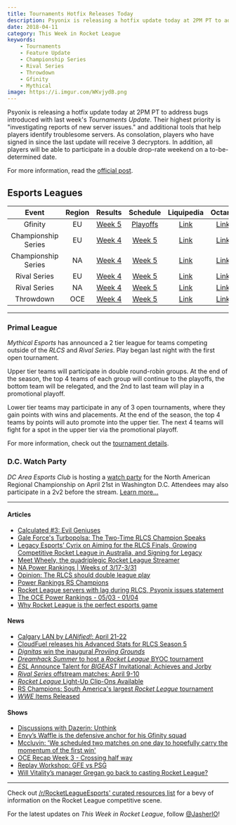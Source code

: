 ```yaml
---
title: Tournaments Hotfix Releases Today
description: Psyonix is releasing a hotfix update today at 2PM PT to address bugs introduced with last week's Tournaments Update.
date: 2018-04-11
category: This Week in Rocket League
keywords:
    - Tournaments
    - Feature Update
    - Championship Series
    - Rival Series
    - Throwdown
    - Gfinity
    - Mythical
image: https://i.imgur.com/WKvjydB.png
---
```


Psyonix is releasing a hotfix update today at 2PM PT to address bugs introduced with last week's _Tournaments Update_. Their highest priority is "investigating reports of new server issues." and additional tools that help players identify troublesome servers. As consolation, players who have signed in since the last update will receive 3 decryptors. In addition, all players will be able to participate in a double drop-rate weekend on a to-be-determined date.

For more information, read the [official post](https://www.reddit.com/r/RocketLeague/comments/8bajm9/tournaments_update_followup/).

## Esports Leagues

|        Event        | Region |                                                         Results                                                         |                                              Schedule                                               |                                                           Liquipedia                                                           |                               Octane                               |
| :-----------------: | :----: | :---------------------------------------------------------------------------------------------------------------------: | :-------------------------------------------------------------------------------------------------: | :----------------------------------------------------------------------------------------------------------------------------: | :----------------------------------------------------------------: |
|       Gfinity       |   EU   |                      [Week 5](https://octane.gg/event/gfinity-elite-series-season-three/matches/)                       | [Playoffs](https://www.gfinity.net/events/details/elite-series-season-3-rocket-league#competiton-2) |                            [Link](http://liquipedia.net/rocketleague/Gfinity/Elite_Series/Season_3)                            | [Link](https://octane.gg/event/gfinity-elite-series-season-three/) |
| Championship Series |   EU   |  [Week 4](https://www.reddit.com/r/RocketLeagueEsports/comments/8aqeok/rlcs_s5_week_4_eu_league_play_live_discussion/)  |                       [Week 5](https://www.rocketleagueesports.com/schedule/)                       |                  [Link](http://liquipedia.net/rocketleague/Rocket_League_Championship_Series/Season_5/Europe)                  |      [Link](https://octane.gg/event/rlcs-season-five-europe/)      |
| Championship Series |   NA   |  [Week 4](https://www.reddit.com/r/RocketLeagueEsports/comments/8ajoxu/rlcs_s5_week_4_na_league_play_live_discussion/)  |                       [Week 5](https://www.rocketleagueesports.com/schedule/)                       |              [Link](http://liquipedia.net/rocketleague/Rocket_League_Championship_Series/Season_5/North_America)               |  [Link](https://octane.gg/event/rlcs-season-five-north-america/)   |
|    Rival Series     |   EU   | [Week 4](https://www.reddit.com/r/RocketLeagueEsports/comments/8aammw/rlrs_s2_week_4_eu_and_na_league_play_discussion/) |                       [Week 5](https://www.rocketleagueesports.com/schedule/)                       |    [Link](http://liquipedia.net/rocketleague/Rocket_League_Championship_Series/Season_5/Europe/Rocket_League_Rival_Series)     |      [Link](https://octane.gg/event/rlrs-season-five-europe/)      |
|    Rival Series     |   NA   | [Week 4](https://www.reddit.com/r/RocketLeagueEsports/comments/8aammw/rlrs_s2_week_4_eu_and_na_league_play_discussion/) |                       [Week 5](https://www.rocketleagueesports.com/schedule/)                       | [Link](http://liquipedia.net/rocketleague/Rocket_League_Championship_Series/Season_5/North_America/Rocket_League_Rival_Series) |  [Link](https://octane.gg/event/rlrs-season-five-north-america/)   |
|      Throwdown      |  OCE   |  [Week 4](https://www.reddit.com/r/RocketLeagueEsports/comments/8aor6w/oce_rlcs_league_play_week_4_results_standings/)  |                       [Week 5](https://throwdownesports.com/rlchampionship/)                        |           [Link](http://liquipedia.net/rocketleague/Rocket_League_Championship_Series/Season_5/Oceania/League_Play)            |       [Link](https://octane.gg/event/throwdown-season-five/)       |

---

### Primal League

_Mythical Esports_ has announced a 2 tier league for teams competing outside of the _RLCS_ and _Rival Series_. Play began last night with the first open tournament.

Upper tier teams will participate in double round-robin groups. At the end of the season, the top 4 teams of each group will continue to the playoffs, the bottom team will be relegated, and the 2nd to last team will play in a promotional playoff.

Lower tier teams may participate in any of 3 open tournaments, where they gain points with wins and placements. At the end of the season, the top 4 teams by points will auto promote into the upper tier. The next 4 teams will fight for a spot in the upper tier via the promotional playoff.

For more information, check out the [tournament details](https://smash.gg/tournament/primal-open/details).

### D.C. Watch Party

_DC Area Esports Club_ is hosting a [watch party](https://www.meetup.com/dc-area-esports-club/events/249651953/) for the North American Regional Championship on April 21st in Washington D.C. Attendees may also participate in a 2v2 before the stream. [Learn more...](https://www.meetup.com/dc-area-esports-club/events/249651953/)

---

#### Articles

-   [Calculated #3: Evil Geniuses](https://www.rocketleagueesports.com/news/calculated--3--evil-geniuses/)
-   [Gale Force's Turbopolsa: The Two-Time RLCS Champion Speaks](https://www.redbull.com/us-en/turbopolsa-rocket-league-interview)
-   [Legacy Esports’ Cyrix on Aiming for the RLCS Finals, Growing Competitive Rocket League in Australia, and Signing for Legacy](http://www.respawn.ninja/2018/04/legacy-esports-cyrix-aiming-rlcs-finals-growing-competitive-rocket-league-australia-signing-legacy/)
-   [Meet Wheely, the quadriplegic Rocket League Streamer](http://rocketeers.gg/interview-wheelyworld-quadriplegic-twitch-streamer-rocket-league/)
-   [NA Power Rankings | Weeks of 3/17-3/31](https://www.reddit.com/r/RocketLeagueEsports/comments/8acuts/esports_na_power_rankings_weeks_of_317331/)
-   [Opinion: The RLCS should double league play](http://rocketeers.gg/opinion-rlcs-should-double-league-play/)
-   [Power Rankings RS Champions](https://www.rocketstreet.gg/noticias/power-rankings-rs-champions)
-   [Rocket League servers with lag during RLCS, Psyonix issues statement](http://rocketeers.gg/rocket-league-servers-lags-problems-rlcs-psyonix-statement/)
-   [The OCE Power Rankings - 05/03 - 01/04](https://www.rocketleagueoce.com/single-post/2018/04/07/The-OCE-Power-Rankings---0503---0104)
-   [Why Rocket League is the perfect esports game](http://rocketeers.gg/rocket-league-esports-game/)

#### News

-   [Calgary LAN by _LANified!_: April 21-22](https://www.lanified.com/events/details/28)
-   [CloudFuel releases his Advanced Stats for RLCS Season 5](https://docs.google.com/spreadsheets/d/1FSFqc5CI56vft85SZr0TkumE9IHgWzyixc9FZ7nPCas/edit#gid=742307806)
-   [_Dignitas_ win the inaugural _Proviing Grounds_](https://twitter.com/RivalEsportsGG/status/982814266494402560)
-   [_Dreamhack Summer_ to host a _Rocket League_ BYOC tournament](https://twitter.com/DreamHack/status/982242268840050690)
-   [_ESL_ Announce Talent for _BIGEAST_ Invitational: Achieves and Jorby](https://twitter.com/ESLCollegiate/status/983426926965489664)
-   [_Rival Series_ offstream matches: April 9-10](https://www.reddit.com/r/RocketLeagueEsports/comments/8b1ufl/rlrs_offstream_matches_for_april_9th_10th/)
-   [_Rocket League_ Light-Up Clip-Ons Available](https://twitter.com/RocketLeague/status/982309469676765184)
-   [RS Champions: South America's largest _Rocket League_ tournament](https://www.rocketstreet.gg/rs-champions)
-   [_WWE_ Items Released](https://www.rocketleague.com/news/wwe-items-arrive-during-wrestlemania-34/)

#### Shows

-   [Discussions with Dazerin: Unthink](https://www.youtube.com/watch?v=fGLyS9YEvok)
-   [Envy’s Waffle is the defensive anchor for his Gfinity squad](http://rocketeers.gg/interview-envyus-waffle-gfinity-elite-series/)
-   [Mccluvin: 'We scheduled two matches on one day to hopefully carry the momentum of the first win'](https://www.youtube.com/watch?v=sZawTZPeWdk)
-   [OCE Recap Week 3 - Crossing half way](https://www.youtube.com/watch?v=s6Drcz3_710)
-   [Replay Workshop: GFE vs PSG](https://www.youtube.com/watch?v=ZpcxYH-JbpY)
-   [Will Vitality’s manager Gregan go back to casting Rocket League?](http://rocketeers.gg/interview-renault-vitality-manager-gregan-rocket-league-casting/)

---

Check out [/r/RocketLeagueEsports' curated resources list](https://www.reddit.com/r/RocketLeagueEsports/wiki/links) for a bevy of information on the Rocket League competitive scene.

For the latest updates on _This Week in Rocket League_, follow [@JasherIO](https://twitter.com/JasherIO)!
